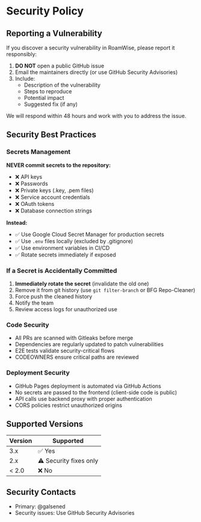 # Security Policy

## Reporting a Vulnerability

If you discover a security vulnerability in RoamWise, please report it responsibly:

1. **DO NOT** open a public GitHub issue
2. Email the maintainers directly (or use GitHub Security Advisories)
3. Include:
   - Description of the vulnerability
   - Steps to reproduce
   - Potential impact
   - Suggested fix (if any)

We will respond within 48 hours and work with you to address the issue.

## Security Best Practices

### Secrets Management

**NEVER commit secrets to the repository:**
- ❌ API keys
- ❌ Passwords
- ❌ Private keys (.key, .pem files)
- ❌ Service account credentials
- ❌ OAuth tokens
- ❌ Database connection strings

**Instead:**
- ✅ Use Google Cloud Secret Manager for production secrets
- ✅ Use `.env` files locally (excluded by .gitignore)
- ✅ Use environment variables in CI/CD
- ✅ Rotate secrets immediately if exposed

### If a Secret is Accidentally Committed

1. **Immediately rotate the secret** (invalidate the old one)
2. Remove it from git history (use `git filter-branch` or BFG Repo-Cleaner)
3. Force push the cleaned history
4. Notify the team
5. Review access logs for unauthorized use

### Code Security

- All PRs are scanned with Gitleaks before merge
- Dependencies are regularly updated to patch vulnerabilities
- E2E tests validate security-critical flows
- CODEOWNERS ensure critical paths are reviewed

### Deployment Security

- GitHub Pages deployment is automated via GitHub Actions
- No secrets are passed to the frontend (client-side code is public)
- API calls use backend proxy with proper authentication
- CORS policies restrict unauthorized origins

## Supported Versions

| Version | Supported          |
| ------- | ------------------ |
| 3.x     | ✅ Yes            |
| 2.x     | ⚠️ Security fixes only |
| < 2.0   | ❌ No             |

## Security Contacts

- Primary: @galsened
- Security issues: Use GitHub Security Advisories

